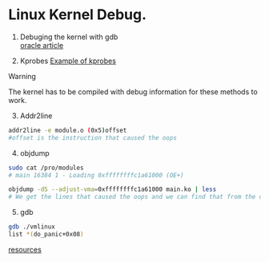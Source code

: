# Linux Kernel Debug.

1. Debuging the kernel with gdb  
[oracle article](https://blogs.oracle.com/linux/post/live-kernel-debugging-2)

2. Kprobes
[Example of kprobes](./kprobes.md)

> [!WARNING]
> The kernel has to be compiled with debug information for these methods to work.

3. Addr2line
```sh
addr2line -e module.o (0x5)offset
#offset is the instruction that caused the oops
```

4. objdump
```sh
sudo cat /pro/modules
# main 16384 1 - Loading 0xffffffffc1a61000 (OE+)

objdump -dS --adjust-vma=0xffffffffc1a61000 main.ko | less
# We get the lines that caused the oops and we can find that from the dmesg output.
```

5. gdb
```sh
gdb ./vmlinux
list *(do_panic+0x08)
```

[resources](https://linux-kernel-labs.github.io/refs/heads/master/so2/lec9-debugging.html)
